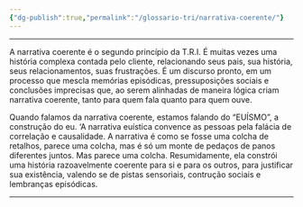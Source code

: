 ```yaml
---
{"dg-publish":true,"permalink":"/glossario-tri/narrativa-coerente/"}
---
```



---


A narrativa coerente é o segundo princípio da T.R.I. É muitas vezes uma história complexa contada pelo cliente, relacionando seus pais, sua história, seus relacionamentos, suas frustrações. É um discurso pronto, em um processo que mescla memórias episódicas, pressuposições sociais e conclusões imprecisas que, ao serem alinhadas de maneira lógica criam narrativa coerente, tanto para quem fala quanto para quem ouve.

Quando falamos da narrativa coerente, estamos falando do “EUÍSMO”, a construção do eu. ‘A narrativa euística convence as pessoas pela falácia de correlação e causalidade. A narrativa é como se fosse uma colcha de retalhos, parece uma colcha, mas é só um monte de pedaços de panos diferentes juntos. Mas parece uma colcha. Resumidamente, ela constrói uma história razoavelmente coerente para si e para os outros, para justificar sua existência, valendo se de pistas sensoriais, contrução sociais e lembranças episódicas. 


----



